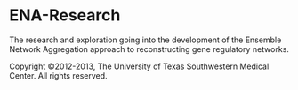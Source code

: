ENA-Research
============

The research and exploration going into the development of the Ensemble Network Aggregation approach to reconstructing gene regulatory networks.

Copyright ©2012-2013, The University of Texas Southwestern Medical Center.  All rights reserved.